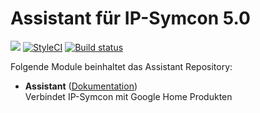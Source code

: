 # Assistant für IP-Symcon 5.0

<a href="https://www.symcon.de"><img src="https://img.shields.io/badge/IP--Symcon-5.0-blue.svg?style=flat-square"/></a>
<a href="https://styleci.io/repos/109567779/"><img src="https://styleci.io/repos/109567779/shield" alt="StyleCI"></a>
<a href="https://travis-ci.org/paresy/Assistant"><img src="https://img.shields.io/travis/paresy/Assistant/master.svg?style=flat-square" alt="Build status"></a>
<br/>

Folgende Module beinhaltet das Assistant Repository:

- __Assistant__ ([Dokumentation](Assistant))  
    Verbindet IP-Symcon mit Google Home Produkten